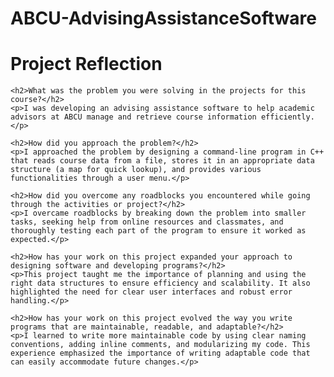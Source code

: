 # ABCU-AdvisingAssistanceSoftware
<!DOCTYPE html>
<html lang="en">
<head>
    <meta charset="UTF-8">
    <meta name="viewport" content="width=device-width, initial-scale=1.0">
    <title>Project Reflection</title>
</head>
<body>
    <h1>Project Reflection</h1>
    
    <h2>What was the problem you were solving in the projects for this course?</h2>
    <p>I was developing an advising assistance software to help academic advisors at ABCU manage and retrieve course information efficiently.</p>
    
    <h2>How did you approach the problem?</h2>
    <p>I approached the problem by designing a command-line program in C++ that reads course data from a file, stores it in an appropriate data structure (a map for quick lookup), and provides various functionalities through a user menu.</p>
    
    <h2>How did you overcome any roadblocks you encountered while going through the activities or project?</h2>
    <p>I overcame roadblocks by breaking down the problem into smaller tasks, seeking help from online resources and classmates, and thoroughly testing each part of the program to ensure it worked as expected.</p>
    
    <h2>How has your work on this project expanded your approach to designing software and developing programs?</h2>
    <p>This project taught me the importance of planning and using the right data structures to ensure efficiency and scalability. It also highlighted the need for clear user interfaces and robust error handling.</p>
    
    <h2>How has your work on this project evolved the way you write programs that are maintainable, readable, and adaptable?</h2>
    <p>I learned to write more maintainable code by using clear naming conventions, adding inline comments, and modularizing my code. This experience emphasized the importance of writing adaptable code that can easily accommodate future changes.</p>
    
</body>
</html>
